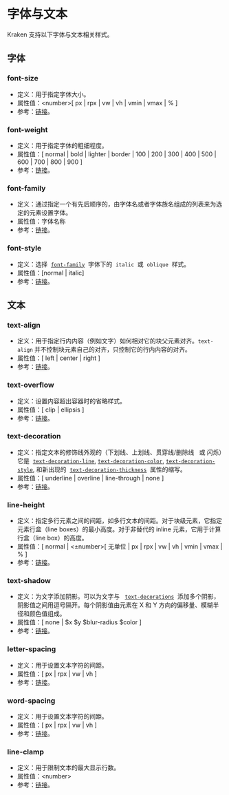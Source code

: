 # 字体与文本

Kraken 支持以下字体与文本相关样式。

## 字体

### font-size

- 定义：用于指定字体大小。
- 属性值：\<number>[ px | rpx | vw | vh | vmin | vmax | % ]
- 参考：[链接](https://developer.mozilla.org/zh-CN/docs/Web/CSS/font-size)。

### font-weight

- 定义：用于指定字体的粗细程度。
- 属性值：[ normal | bold | lighter | border | 100 | 200 | 300 | 400 | 500 | 600 | 700 | 800 | 900 ]
- 参考：[链接](https://developer.mozilla.org/zh-CN/docs/Web/CSS/font-weight)。

### font-family

- 定义：通过指定一个有先后顺序的，由字体名或者字体族名组成的列表来为选定的元素设置字体。
- 属性值：字体名称
- 参考：[链接](https://developer.mozilla.org/zh-CN/docs/Web/CSS/font-family)。

### font-style

- 定义：选择  [`font-family`](https://developer.mozilla.org/zh-CN/docs/Web/CSS/font-family)  字体下的  `italic`  或  `oblique`  样式。
- 属性值：[normal | italic]
- 参考：[链接](https://developer.mozilla.org/zh-CN/docs/Web/CSS/font-style)。

## 文本

### text-align

- 定义：用于指定行内内容（例如文字）如何相对它的块父元素对齐。`text-align` 并不控制块元素自己的对齐，只控制它的行内内容的对齐。
- 属性值：[ left | center | right ]
- 参考：[链接](https://developer.mozilla.org/zh-CN/docs/Web/CSS/text-align)。

### text-overflow

- 定义：设置内容超出容器时的省略样式。
- 属性值：[ clip | ellipsis ]
- 参考：[链接](https://developer.mozilla.org/zh-CN/docs/Web/CSS/text-overflow)。

### text-decoration

- 定义：指定文本的修饰线外观的（下划线、上划线、贯穿线/删除线   或 闪烁）它是  [`text-decoration-line`](https://developer.mozilla.org/zh-CN/docs/Web/CSS/text-decoration-line), [`text-decoration-color`](https://developer.mozilla.org/zh-CN/docs/Web/CSS/text-decoration-color), [`text-decoration-style`](https://developer.mozilla.org/zh-CN/docs/Web/CSS/text-decoration-style), 和新出现的  [`text-decoration-thickness`](https://developer.mozilla.org/zh-CN/docs/Web/CSS/text-decoration-thickness)  属性的缩写。
- 属性值：[ underline | overline | line-through | none ]
- 参考：[链接](https://developer.mozilla.org/zh-CN/docs/Web/CSS/text-decoration)。

### line-height

- 定义：指定多行元素之间的间距，如多行文本的间距。对于块级元素，它指定元素行盒（line boxes）的最小高度。对于非替代的 inline 元素，它用于计算行盒（line box）的高度。
- 属性值：[ normal | <±number>[ 无单位 | px | rpx | vw | vh | vmin | vmax | % ]
- 参考：[链接](https://developer.mozilla.org/zh-CN/docs/Web/CSS/line-height)。

### text-shadow

- 定义：为文字添加阴影。可以为文字与   [`text-decorations`](https://developer.mozilla.org/zh-CN/docs/Web/CSS/text-shadow)  添加多个阴影，阴影值之间用逗号隔开。每个阴影值由元素在 X 和 Y 方向的偏移量、模糊半径和颜色值组成。
- 属性值：[ none | $x $y $blur-radius $color ]
- 参考：[链接](https://developer.mozilla.org/zh-CN/docs/Web/CSS/text-shadow)。

### letter-spacing

- 定义：用于设置文本字符的间距。
- 属性值：[ px | rpx | vw | vh ]
- 参考：[链接](https://developer.mozilla.org/zh-CN/docs/Web/CSS/letter-spacing)。

### word-spacing

- 定义：用于设置文本字符的间距。
- 属性值：[ px | rpx | vw | vh ]
- 参考：[链接](https://developer.mozilla.org/zh-CN/docs/Web/CSS/word-spacing)。

### line-clamp

- 定义：用于限制文本的最大显示行数。
- 属性值：\<number>
- 参考：[链接](https://developer.mozilla.org/zh-CN/docs/Web/CSS/line-clamp)。
